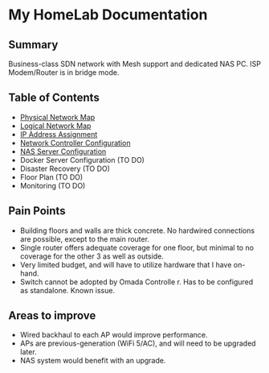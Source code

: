# My HomeLab Documentation

## Summary

Business-class SDN network with Mesh support and dedicated NAS PC. ISP Modem/Router is in bridge mode.

## Table of Contents

- [Physical Network Map](maps/physical.pdf)
- [Logical Network Map](maps/logical.pdf)
- [IP Address Assignment](ip.addresses.md)
- [Network Controller Configuration](config/controller.md)
- [NAS Server Configuration](config/nas.md)
- Docker Server Configuration (TO DO)
- Disaster Recovery (TO DO)
- Floor Plan (TO DO)
- Monitoring (TO DO)

## Pain Points

- Building floors and walls are thick concrete. No hardwired connections are possible, except to the main router.
- Single router offers adequate coverage for one floor, but minimal to no coverage for the other 3 as well as outside.
- Very limited budget, and will have to utilize hardware that I have on-hand.
- Switch cannot be adopted by Omada Controlle r. Has to be configured as standalone. Known issue.

## Areas to improve

- Wired backhaul to each AP would improve performance.
- APs are previous-generation (WiFi 5/AC), and will need to be upgraded later.
- NAS system would benefit with an upgrade.
